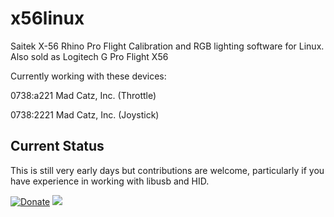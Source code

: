 
# x56linux
Saitek X-56 Rhino Pro Flight Calibration and RGB lighting software for Linux.
Also sold as Logitech G Pro Flight X56

Currently working with these devices:

0738:a221 Mad Catz, Inc. (Throttle)

0738:2221 Mad Catz, Inc. (Joystick)

## Current Status
This is still very early days but contributions are welcome, particularly if you have experience in working with libusb and HID.

[![Donate](https://img.shields.io/badge/Donate-PayPal-green.svg)](https://www.paypal.com/cgi-bin/webscr?cmd=_s-xclick&hosted_button_id=4334N54KCX4E4&source=url) ![](https://img.shields.io/github/license/Chryseus/x56linux)
